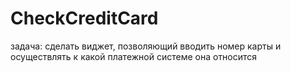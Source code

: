 # CheckCreditCard
задача: сделать виджет, позволяющий вводить номер карты и осуществлять к какой платежной системе она относится
